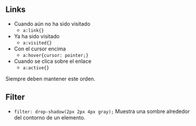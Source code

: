 ## **Links**

- Cuando aún no ha sido visitado
	- `a:link{}`
- Ya ha sido visitado
	- `a:visited{}`
- Con el cursor encima
	- `a:hover{cursor: pointer;}`
- Cuando se clica sobre el enlace
	- `a:active{}`

Siempre deben mantener este orden.

## **Filter**
- `filter: drop-shadow(2px 2px 4px gray);` Muestra una sombre alrededor del contorno de un elemento.
